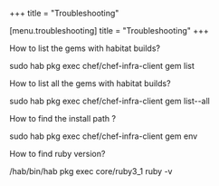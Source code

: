 +++
title = "Troubleshooting"

[menu.troubleshooting]
title = "Troubleshooting"
+++

How to list the gems with habitat builds?

sudo hab pkg exec chef/chef-infra-client gem list

How to list all the gems with habitat builds?

sudo hab pkg exec chef/chef-infra-client gem list--all

How to find the install path ?

sudo hab pkg exec chef/chef-infra-client gem env

How to find ruby version?

/hab/bin/hab pkg exec core/ruby3_1 ruby -v
